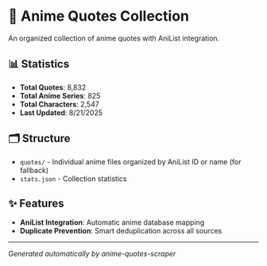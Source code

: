 # 🎌 Anime Quotes Collection

An organized collection of anime quotes with AniList integration.

## 📊 Statistics

- **Total Quotes**: 8,832
- **Total Anime Series**: 825
- **Total Characters**: 2,547
- **Last Updated**: 8/21/2025

## 🗂️ Structure

- `quotes/` - Individual anime files organized by AniList ID or name  (for fallback)
- `stats.json` - Collection statistics

## ✨ Features

- **AniList Integration**: Automatic anime database mapping
- **Duplicate Prevention**: Smart deduplication across all sources

---
*Generated automatically by anime-quotes-scraper*
